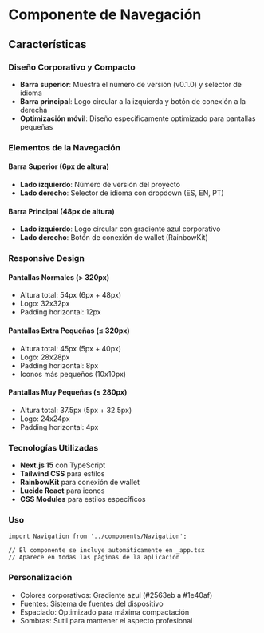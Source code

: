 # Componente de Navegación

## Características

### Diseño Corporativo y Compacto
- **Barra superior**: Muestra el número de versión (v0.1.0) y selector de idioma
- **Barra principal**: Logo circular a la izquierda y botón de conexión a la derecha
- **Optimización móvil**: Diseño específicamente optimizado para pantallas pequeñas

### Elementos de la Navegación

#### Barra Superior (6px de altura)
- **Lado izquierdo**: Número de versión del proyecto
- **Lado derecho**: Selector de idioma con dropdown (ES, EN, PT)

#### Barra Principal (48px de altura)
- **Lado izquierdo**: Logo circular con gradiente azul corporativo
- **Lado derecho**: Botón de conexión de wallet (RainbowKit)

### Responsive Design

#### Pantallas Normales (> 320px)
- Altura total: 54px (6px + 48px)
- Logo: 32x32px
- Padding horizontal: 12px

#### Pantallas Extra Pequeñas (≤ 320px)
- Altura total: 45px (5px + 40px)
- Logo: 28x28px
- Padding horizontal: 8px
- Iconos más pequeños (10x10px)

#### Pantallas Muy Pequeñas (≤ 280px)
- Altura total: 37.5px (5px + 32.5px)
- Logo: 24x24px
- Padding horizontal: 4px

### Tecnologías Utilizadas
- **Next.js 15** con TypeScript
- **Tailwind CSS** para estilos
- **RainbowKit** para conexión de wallet
- **Lucide React** para iconos
- **CSS Modules** para estilos específicos

### Uso
```tsx
import Navigation from '../components/Navigation';

// El componente se incluye automáticamente en _app.tsx
// Aparece en todas las páginas de la aplicación
```

### Personalización
- Colores corporativos: Gradiente azul (#2563eb a #1e40af)
- Fuentes: Sistema de fuentes del dispositivo
- Espaciado: Optimizado para máxima compactación
- Sombras: Sutil para mantener el aspecto profesional
